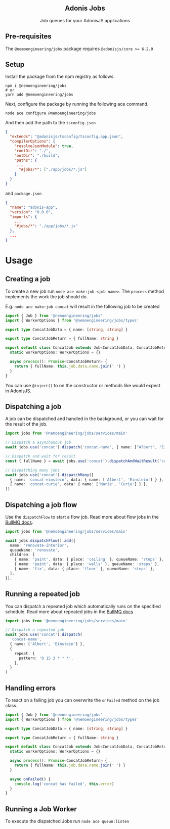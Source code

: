 <div align="center">
  <h2><b>Adonis Jobs</b></h2>
  <p>Job queues for your AdonisJS applications</p>
</div>


## **Pre-requisites**
The `@nemoengineering/jobs` package requires `@adonisjs/core >= 6.2.0`


## **Setup**

Install the package from the npm registry as follows.

```
npm i @nemoengineering/jobs
# or
yarn add @nemoengineering/jobs
```

Next, configure the package by running the following ace command.

```
node ace configure @nemoengineering/jobs
```

And then add the path to the `tsconfig.json`

```json
{
  "extends": "@adonisjs/tsconfig/tsconfig.app.json",
  "compilerOptions": {
    "resolveJsonModule": true,
    "rootDir": "./",
    "outDir": "./build",
    "paths": {
     ...
      "#jobs/*": ["./app/jobs/*.js"]
    }
  }
}
```

and `package.json`

```json
{
  "name": "adonis-app",
  "version": "0.0.0",
  "imports": {
    ...
    "#jobs/*": "./app/jobs/*.js"
  },
  ...
}
```
# Usage

## Creating a job

To create a new job run `node ace make:job <job name>`. The `process` method implements the work the job should do.

E.g. `node ace make:job concat` will result in the following job to be created

```typescript
import { Job } from '@nemoengineering/jobs'
import { WorkerOptions } from '@nemoengineering/jobs/types'

export type ConcatJobData = { name: [string, string] }

export type ConcatJobReturn = { fullName: string }

export default class ConcatJob extends Job<ConcatJobData, ConcatJobReturn> {
  static workerOptions: WorkerOptions = {}

  async process(): Promise<ConcatJobReturn> {
    return { fullName: this.job.data.name.join(' ') }
  }
}
```

You can use `@inject()` to on the constructor or methods like would expect in AdonisJS.

## Dispatching a job

A job can be dispatched and handled in the background, or you can wait for the result of the job.

```typescript
import jobs from '@nemoengineering/jobs/services/main'

// Dispatch a asynchonous job
await jobs.use('concat').dispatch('concat-name', { name: ["Albert", "Einstein"] })

// Dispatch and wait for result
const { fullName } = await jobs.use('concat').dispatchAndWaitResult('concat-name', { name: ["Albert", "Einstein"] })

// Dispatching many jobs
await jobs.use('concat').dispatchMany([
  { name: 'concat-einstein', data: { name: ['Albert', 'Einstein'] } },
  { name: 'concat-curie', data: { name: ['Marie', 'Curie'] } },
])
```

## Dispatching a job flow

Use the `dispatchFlow` to start a flow job. Read more about flow jobs in the [BullMQ docs](https://docs.bullmq.io/guide/flows).

```typescript
import jobs from '@nemoengineering/jobs/services/main'

await jobs.dispatchFlow().add({
  name: 'renovate-interior',
  queueName: 'renovate',
  children: [
    { name: 'paint', data: { place: 'ceiling' }, queueName: 'steps' },
    { name: 'paint', data: { place: 'walls' }, queueName: 'steps' },
    { name: 'fix', data: { place: 'floor' }, queueName: 'steps' },
  ],
});
```

## Running a repeated job

You can dispatch a repeated job which automatically runs on the specified schedule. Read more about repeated jobs in the [BullMQ docs](https://docs.bullmq.io/guide/jobs/repeatable)

```typescript
import jobs from '@nemoengineering/jobs/services/main'

// Dispatch a repeated job
await jobs.use('concat').dispatch(
  'concat-name',
  { name: ['Albert', 'Einstein'] },
  {
    repeat: {
      pattern: '0 15 3 * * *',
    },
  }
)
```

## Handling errors

To react on a failing job you can overwrite the `onFailed` method on the job class.

```typescript
import { Job } from '@nemoengineering/jobs'
import { WorkerOptions } from '@nemoengineering/jobs/types'

export type ConcatJobData = { name: [string, string] }

export type ConcatJobReturn = { fullName: string }

export default class ConcatJob extends Job<ConcatJobData, ConcatJobReturn> {
  static workerOptions: WorkerOptions = {}

  async process(): Promise<ConcatJobReturn> {
    return { fullName: this.job.data.name.join(' ') }
  }

  async onFailed() {
    console.log('concat has failed', this.error)
  }
}
```

## Running a Job Worker

To execute the dispatched Jobs run `node ace queue:listen`
